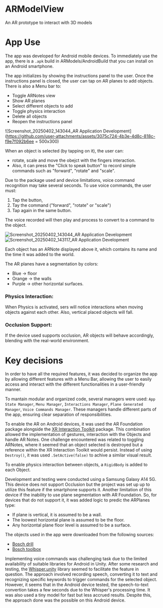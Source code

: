 # ARModelView
An AR prototype to interact with 3D models

# App Use
The app was developed for Android mobile devices. To immediately  use the app, there is a `.apk` build in ARModels/AndroidBuild that you can install on an Android smartphone. 

The app initializes by showing the instructions panel to the user. 
Once the instructions panel is closed, the user can tap on AR planes to add objects. There is also a Menu bar to:
- Toggle ARNotes view
- Show AR planes
- Select different objects to add
- Toggle physics interaction 
- Delete all objects
- Reopen the instructions panel

  
![Screenshot_20250402_143044_AR Application Development](https://github.com/user-attachments/assets/3075c724-4b3e-4d8c-818c-f9e7f092b6ee = 500x300)

When an object is selected (by tapping on it), the user can:
- rotate, scale and move the obejct with the fingers interaction.
- Also, it can press the "Click to speak button" to record simple commands such as "forward", "rotate" and "scale".


Due to the package used and device limitations, voice command recognition may take several seconds. 
To use voice commands, the user must:

1. Tap the button,
2. Tay the command ("forward", "rotate" or "scale")
3. Tap again in the same button.

The voice recorded will then play and process to convert to a command to the object.

![Screenshot_20250402_143044_AR Application Development](https://github.com/user-attachments/assets/df4bee19-01c8-4174-b20a-702fe48a7475)
![Screenshot_20250402_143117_AR Application Development](https://github.com/user-attachments/assets/4257367a-88bd-4c6f-bf5e-722e58620fd0)

Each object has an ARNote displayed above it, which contains its name and the time it was added to the world.

The AR planes have a segmentation by colors: 
- Blue -> floor
- Orange -> the walls
- Purple -> other horizontal surfaces.

### Physics Interaction: 

When Physics is activated, sers will notice interactions when moving objects against each other. Also, vertical placed objects will fall.

### Occlusion Support: 

If the device used supports occlusion, AR objects will behave accordingly, blending with the real-world environment.

# Key decisions

In order to have all the required features, it was decided to organize the app by allowing different features with a Menu Bar, allowing the user to easily access and interact with the different functionalities in a user-friendly manner.

To mantain modular and organized code, several managers were used: `App State Manager`, `Menu Manager`, `Interactions Manager`, `Plane Generated Manager`, `Voice Commands Manager`. These managers handle different parts of the app, ensuring clear separation of responsibilities. 

To enable the AR on Android devices, it was used the AR Foundation package alongside the [XR Interaction Toolkit](https://docs.unity3d.com/Packages/com.unity.xr.interaction.toolkit@3.0/manual/index.html) package. This combination allowed the implementation of gestures, interaction with the Objects and handle AR Notes. One challenge encountered was related to toggling ARNotes, where it seemed that an object selected is destroyed but a reference within the XR Interaction Toolkit would persist. Instead of using `Destroy()`, it was used `.SetActive(false)` to achive a similar visual result.

To enable physics interaction between objects, a `RigidBody` is added to each Object.

Development and testing were conducted using a Samsung Galaxy A14 5G. This device does not support Occlusion but the project was set up up to utilize this feature if the smartphone supports it. Another limitation of this device if the inability to use plane segmentation with AR Foundation. So, for devices that do not support it, it was added logic to predic the ARPlanes type:

- If plane is vertical, it is assumed to be a wall.
- The loowest horizontal plane is assumed to be the floor.
- Any horizontal plane floor level is assumed to be a surface.

The objects used in the app were downloaded from the following sources: 
- [Bosch drill](https://skfb.ly/onCoH)
- [Bosch toolbox](https://3dwarehouse.sketchup.com/model/u9fcbb6a2-fa73-418b-ae5a-8b41a6b5846e/BOSCH-L-boxx-136)

Implementing voice commands was challenging task due to the limited availability of suitable libraries for Android in Unity. After some research and testing, the [Whisper.unity](https://github.com/Macoron/whisper.unity) library seemed to facilitate the feature in question. The approach involved recording speech, converting it to text and recognizing specific keywords to trigger commands for the selected object. However, it seems that in the Android device tested, the speech-to-text convertion takes a few seconds due to the Whisper's processing time. It was also used a tiny model for fast but less accrued results. Despite this, the approach done was the possible on this Android device. 




